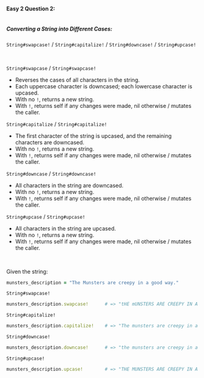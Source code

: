#### Easy 2 Question 2:<br><br>

##### Converting a String into Different Cases:

`String#swapcase!` / `String#capitalize!` / `String#downcase!` / `String#upcase!`

<br>

`String#swapcase` / `String#swapcase!`
- Reverses the cases of all characters in the string.
- Each uppercase character is downcased; each lowercase character is upcased.
- With no `!`, returns a new string.
- With `!`, returns self if any changes were made, nil otherwise / mutates the caller.

`String#capitalize` / `String#capitalize!`
- The first character of the string is upcased, and the remaining characters are downcased.
- With no `!`, returns a new string.
- With `!`, returns self if any changes were made, nil otherwise / mutates the caller.

`String#downcase` / `String#downcase!`
- All characters in the string are downcased.
- With no `!`, returns a new string.
- With `!`, returns self if any changes were made, nil otherwise / mutates the caller.

`String#upcase` / `String#upcase!`
- All characters in the string are upcased.
- With no `!`, returns a new string.
- With `!`, returns self if any changes were made, nil otherwise / mutates the caller.

<br>

Given the string:
```Ruby
munsters_description = "The Munsters are creepy in a good way."
```

`String#swapcase!`
```Ruby
munsters_description.swapcase!		# => "tHE mUNSTERS ARE CREEPY IN A GOOD WAY."
```

`String#capitalize!`
```Ruby
munsters_description.capitalize!	# => "The munsters are creepy in a good way."
```

`String#downcase!`
```Ruby
munsters_description.downcase!		# => "the munsters are creepy in a good way."
```

`String#upcase!`
```Ruby
munsters_description.upcase!		# => "THE MUNSTERS ARE CREEPY IN A GOOD WAY."
```
